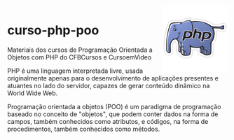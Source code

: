 <img src="kisspng-php-logo-programmer-computer-software-it-sticker-5ae9eabfa18986.5568151515252794236617.png" align="right" width="150">

# curso-php-poo

Materiais dos cursos de Programação Orientada a Objetos com PHP do CFBCursos e CursoemVideo

PHP é uma linguagem interpretada livre, usada originalmente apenas para o desenvolvimento de aplicações presentes e atuantes no lado do servidor, capazes de gerar conteúdo dinâmico na World Wide Web.

Programação orientada a objetos (POO) é um paradigma de programação baseado no conceito de "objetos", que podem conter dados na forma de campos, também conhecidos como atributos, e códigos, na forma de procedimentos, também conhecidos como métodos.
